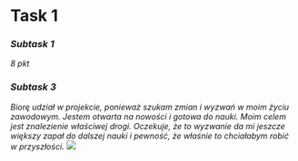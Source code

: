# Task 1
### *Subtask 1*

*8 pkt*

### *Subtask 3*

*Biorę udział w projekcie, ponieważ szukam zmian i wyzwań w moim życiu zawodowym. Jestem otwarta na nowości i gotowa do nauki. Moim celem jest znalezienie właściwej drogi. Oczekuje, że to wyzwanie da mi jeszcze większy zapał do dalszej nauki i pewność, że właśnie to chciałabym robić w przyszłości.* ![](👌)

